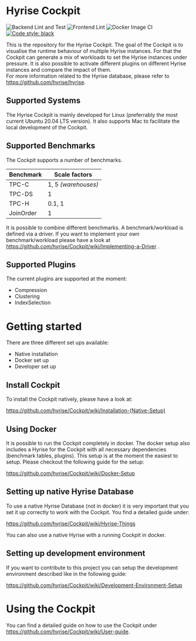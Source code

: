 # Hyrise Cockpit

![Backend Lint and Test](https://github.com/hyrise/Cockpit/workflows/Backend%20Lint%20and%20Test/badge.svg)
![Frontend Lint](https://github.com/hyrise/Cockpit/workflows/Frontend%20Lint/badge.svg)
![Docker Image CI](https://github.com/hyrise/Cockpit/workflows/Docker%20Image%20CI/badge.svg)
<a href="https://github.com/psf/black"><img alt="Code style: black" src="https://img.shields.io/badge/code%20style-black-000000.svg"></a>

This is the repository for the Hyrise Cockpit. The goal of the Cockpit is to visualise the runtime behaviour of multiple Hyrise instances. For that the Cockpit can generate a mix of workloads to set the Hyrise instances under pressure. It is also possible to activate different plugins on different Hyrise instances and compare the impact of them.  
For more information related to the Hyrise database, please refer to https://github.com/hyrise/hyrise. 

## Supported Systems 

The Hyrise Cockpit is mainly developed for Linux (preferrably the most current Ubuntu 20.04 LTS version). It also supports Mac to facilitate the local development of the Cockpit.

## Supported Benchmarks 

The Cockpit supports a number of benchmarks. 

| Benchmark  | Scale factors|
| ------------- | ------------- |
| TPC-C  | 1, 5 *(warehouses)*  |
| TPC-DS  | 1  |
| TPC-H  | 0.1, 1  |
| JoinOrder  | 1  |

It is possible to combine different benchmarks. A benchmark/workload is defined via a driver. If you want to implement your own benchmark/workload please have a look at https://github.com/hyrise/Cockpit/wiki/Implementing-a-Driver .

## Supported Plugins 

The current plugins are supported at the moment: 

* Compression
* Clustering
* IndexSelection

# Getting started 

There are three different set ups available: 

* Native installation
* Docker set up
* Developer set up

## Install Cockpit 

To install the Cockpit natively, please have a look at:  

https://github.com/hyrise/Cockpit/wiki/Installation-(Native-Setup) 

## Using Docker

It is possible to run the Cockpit completely in docker. The docker setup also includes a Hyrise for the Cockpit with all necessary dependencies (benchmark tables, plugins). This setup is at the moment the easiest to setup. Please checkout the following guide for the setup: 

https://github.com/hyrise/Cockpit/wiki/Docker-Setup

## Setting up native Hyrise Database

To use a native Hyrise Database (not in docker) it is very important that you set it up correctly to work with the Cockpit. You find a detailed guide under: 

https://github.com/hyrise/Cockpit/wiki/Hyrise-Things

You can also use a native Hyrise with a running Cockpit in docker. 

## Setting up development environment 

If you want to contribute to this project you can setup the development environment described like in the following guide: 

https://github.com/hyrise/Cockpit/wiki/Development-Environment-Setup

# Using the Cockpit 

You can find a detailed guide on how to use the Cockpit under https://github.com/hyrise/Cockpit/wiki/User-guide.
